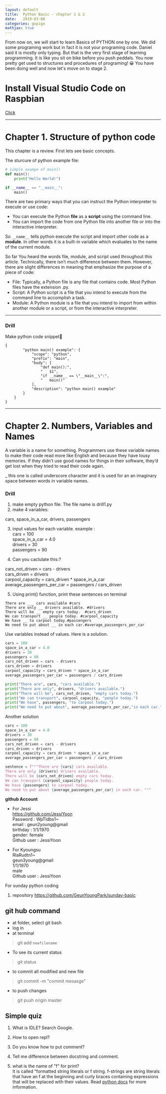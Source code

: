 ```yaml
---
layout: default
title:  Python Basic - chapter 1 & 2 
date:   2019-03-08
categories: gopigo
mathjax: true
---
```



From now on, we will start to learn Basics of PYTHON one by one. We did some programing work but in fact it is not your programing code. Daniel said it is mostly only typing. But that is the very first stage of learning programming. It is like you sit on bike before you push peddals. You now pretty get used to structures and procedures of programing! 😀 You have been doing well and now let's move on to stage 2.  


# Install Visual Studio Code on Raspbian  
[Click](https://medium.com/@melzoghbi/install-visual-studio-code-on-raspbian-eedc566c616d)

<hr>

# Chapter 1. Structure of python code
This chapter is a review. 
First lets see basic concepts. 

The sturcure of python example file:

```python
# simple exampe of main() 
def main():
    print("Hello World!")

if __name__ == "__main__":
    main()
```

 
There are two primary ways that you can instruct the Python interpreter to execute or use code:

- You can execute the Python __file__ as a __script__ using the command line.
- You can import the code from one Python file into another file or into the interactive interpreter.

So ```__name__``` tells python execute the script and import other code as a __module__. In other words it is a built-in variable which evaluates to the name of the current module.

So far You heard the words file, module, and script used throughout this article. Technically, there isn’t much difference between them. However, there are slight differences in meaning that emphasize the purpose of a piece of code:

- File: Typically, a Python file is any file that contains code. Most Python files have the extension .py.
- Script: A Python script is a file that you intend to execute from the command line to accomplish a task.
- Module: A Python module is a file that you intend to import from within another module or a script, or from the interactive interpreter. 

<hr> 

### Drill
Make python code snippet🤗

```
{
		"python main() example": {
			"scope": "python",
			"prefix": "main",
			"body": [
				"def main():",
				"	$1",
				"if __name__ == \"__main__\":",
				"	main()"
			],
			"description": "python main() example"
		}
	}
}
```
<hr> 


# Chapter 2. Numbers, Variables and Names
A variable is a name for something. Programmers use these variable names to make their code read more like English and because they have lousy memories. If they didn’t use good names for things in their software, they’d get lost when they tried to read their code again.

_ this one is called underscore character and it is used for an an imaginary space between words in variable names.

### Drill
1. make empty python file. The file name is drill1.py  
2. make 4 variables:      

cars, space_in_a_car, drivers, passengers  

3. input values for each variable.
example :   
cars = 100  
space_in_a_car = 4.0  
drivers = 30  
passengers = 90  

4. Can you caclulate this:?  

cars_not_driven = cars - drivers  
cars_driven = drivers  
carpool_capacity = cars_driven * space_in_a_car  
average_passengers_per_car = passengers / cars_driven  

5. Using print() function, print these sentences on terminal

```
There are ___ cars available #cars  
There are only __ drivers available. #drivers  
There will be __ empty cars today.  #cars_driven  
We can transport __ people today. #carpool_capacity  
We have __ to carpool today.#passengers  
We need to put about __ in each car.#average_passengers_per_car  
```

Use variables instead of values. 
Here is a solution.

```python 
cars = 100
space_in_a_car = 4.0
drivers = 30
passengers = 90
cars_not_driven = cars - drivers
cars_driven = drivers
carpool_capacity = cars_driven * space_in_a_car
average_passengers_per_car = passengers / cars_driven

print("There are", cars, "cars available.")
print("There are only", drivers, "drivers available.")
print("There will be", cars_not_driven, "empty cars today.")
print("We can transport", carpool_capacity, "people today.")
print("We have", passengers, "to carpool today.")
print("We need to put about", average_passengers_per_car,"in each car.")
```

Another solution
```python 
cars = 100
space_in_a_car = 4.0
drivers = 30
passengers = 90
cars_not_driven = cars - drivers
cars_driven = drivers
carpool_capacity = cars_driven * space_in_a_car
average_passengers_per_car = passengers / cars_driven

sentence = f"""There are {cars} cars available. 
There are only {drivers} drivers available. 
There will be {cars_not_driven} empty cars today. 
We can transport {carpool_capacity} people today. 
We have {passengers} to carpool today. 
We need to put about {average_passengers_per_car} in each car. """
```


**github Account**

* For Jessi   
https://github.com/JessiYoon  
Password : WpTldbs1~  
email : geun2young@gmail  
birthday : 1/1/1970  
gender: female  
Github user : JessiYoon  

* For Kyoungsu          
RlaRudtn1~  
geun3young@gmail  
1/1/1970  
male  
Github user : JessiYoon   



For sunday python coding 
1. repository
https://github.com/GeunYoungPark/sunday-basic


## git hub command 
- at folder, select git bash
- log in
- at terminal 
> git add `newfilename`
- To see its current status
> git status
- to commit all modified and new file 
> git commit -m "commit mesasge"
- to push changes
> git push origin master


## Simple quiz
1. What is IDLE?
Search Google.  

2. How to open repl?

3. Do you know how to put comment? 

4. Tell me difference between docstring and comment.

5. what is the name of "f" for print?  
It is called “formatted string literals or f string. f-strings are string literals that have an f at the beginning and curly braces containing expressions that will be replaced with their values. 
Read [python docs](https://docs.python.org/3/reference/lexical_analysis.html#f-strings) for more information. 
